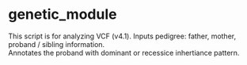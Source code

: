 # genetic_module

This script is for analyzing VCF (v4.1). Inputs pedigree: father, mother, proband / sibling information.  
Annotates the proband with dominant or recessice inhertiance pattern.
